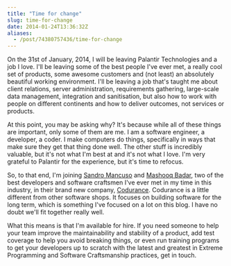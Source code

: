 ```yaml
---
title: "Time for change"
slug: time-for-change
date: 2014-01-24T13:36:32Z
aliases:
  - /post/74380757436/time-for-change
---
```


On the 31st of January, 2014, I will be leaving Palantir Technologies and a job I love. I'll be leaving some of the best people I've ever met, a really cool set of products, some awesome customers and (not least) an absolutely beautiful working environment. I'll be leaving a job that's taught me about client relations, server administration, requirements gathering, large-scale data management, integration and sanitisation, but also how to work with people on different continents and how to deliver outcomes, not services or products.

<!--more-->

At this point, you may be asking why? It's because while all of these things are important, only some of them are me. I am a software engineer, a developer, a coder. I make computers do things, specifically in ways that make sure they get that thing done well. The other stuff is incredibly valuable, but it's not what I'm best at and it's not what I love. I'm very grateful to Palantir for the experience, but it's time to refocus.

So, to that end, I'm joining [Sandro Mancuso][@sandromancuso] and [Mashooq Badar][@mashooq], two of the best developers and software craftsmen I've ever met in my time in this industry, in their brand new company, [Codurance][]. Codurance is a little different from other software shops. It focuses on building software for the long term, which is something I've focused on a lot on this blog. I have no doubt we'll fit together really well.

What this means is that I'm available for hire. If you need someone to help your team improve the maintainability and stability of a product, add test coverage to help you avoid breaking things, or even run training programs to get your developers up to scratch with the latest and greatest in Extreme Programming and Software Craftsmanship practices, get in touch.

[@sandromancuso]: https://twitter.com/sandromancuso
[@mashooq]: https://twitter.com/mashooq
[Codurance]: http://codurance.com/
